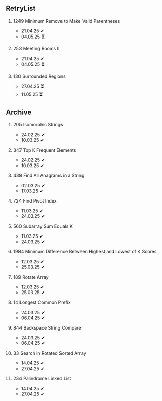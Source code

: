 ## RetryList

1. 1249 Minimum Remove to Make Valid Parentheses 
    - 21.04.25 ✔
    - 04.05.25 ⏳

1. 253 Meeting Rooms II 
    - 21.04.25 ✔
    - 04.05.25 ⏳

1. 130 Surrounded Regions 
    - 27.04.25 ⏳
    - 11.05.25 ⏳

## Archive

1. 205 Isomorphic Strings
    - 24.02.25 ✔
    - 10.03.25 ✔

1. 347 Top K Frequent Elements
    - 24.02.25 ✔
    - 10.03.25 ✔

1. 438 Find All Anagrams in a String
    - 02.03.25 ✔
    - 17.03.25 ✔

1. 724 Find Pivot Index
    - 11.03.25 ✔
    - 24.03.25 ✔

1. 560 Subarray Sum Equals K
    - 11.03.25 ✔
    - 24.03.25 ✔

1. 1984 Minimum Difference Between Highest and Lowest of K Scores
    - 12.03.25 ✔
    - 25.03.25 ✔

1. 189 Rotate Array 
    - 12.03.25 ✔
    - 25.03.25 ✔

1. 14 Longest Common Prefix 
    - 24.03.25 ✔
    - 06.04.25 ✔

1. 844 Backspace String Compare 
    - 24.03.25 ✔
    - 06.04.25 ✔

1. 33 Search in Rotated Sorted Array 
    - 14.04.25 ✔
    - 27.04.25 ✔

1. 234 Palindrome Linked List 
    - 14.04.25 ✔
    - 27.04.25 ✔